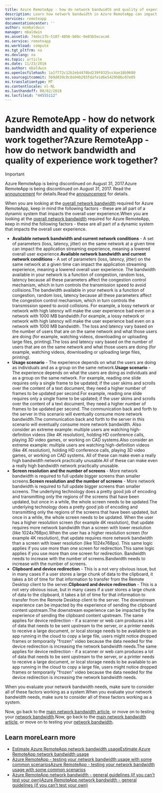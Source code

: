 ```yaml
---
title: Azure RemoteApp - how do network bandwidth and quality of experience work together? | Microsoft Docs
description: Learn how network bandwidth in Azure RemoteApp can impact your user's quality of experience.
services: remoteapp
documentationcenter: ''
author: msmbaldwin
manager: mbaldwin
ms.assetid: 74ebc1fb-5187-4056-b08c-0e03b5ecaca6
ms.service: remoteapp
ms.workload: compute
ms.tgt_pltfrm: na
ms.devlang: na
ms.topic: article
ms.date: 11/23/2016
ms.author: mbaldwin
ms.openlocfilehash: 1a1f772c12b2eb4470bd239f0325cc4ae18b9680
ms.sourcegitcommit: 5b9d839c0c0a94b293fdafe1d6e5429506c07e05
ms.translationtype: MT
ms.contentlocale: nl-NL
ms.lasthandoff: 08/02/2018
ms.locfileid: "44555112"
---
```

# <a name="azure-remoteapp---how-do-network-bandwidth-and-quality-of-experience-work-together"></a><span data-ttu-id="e7b00-104">Azure RemoteApp - how do network bandwidth and quality of experience work together?</span><span class="sxs-lookup"><span data-stu-id="e7b00-104">Azure RemoteApp - how do network bandwidth and quality of experience work together?</span></span>
> [!IMPORTANT]
> <span data-ttu-id="e7b00-105">Azure RemoteApp is being discontinued on August 31, 2017.</span><span class="sxs-lookup"><span data-stu-id="e7b00-105">Azure RemoteApp is being discontinued on August 31, 2017.</span></span> <span data-ttu-id="e7b00-106">Read the [announcement](https://go.microsoft.com/fwlink/?linkid=821148) for details.</span><span class="sxs-lookup"><span data-stu-id="e7b00-106">Read the [announcement](https://go.microsoft.com/fwlink/?linkid=821148) for details.</span></span>
> 
> 

<span data-ttu-id="e7b00-107">When you are looking at the [overall network bandwidth](remoteapp-bandwidth.md) required for Azure RemoteApp, keep in mind the following factors - these are all part of a dynamic system that impacts the overall user experience.</span><span class="sxs-lookup"><span data-stu-id="e7b00-107">When you are looking at the [overall network bandwidth](remoteapp-bandwidth.md) required for Azure RemoteApp, keep in mind the following factors - these are all part of a dynamic system that impacts the overall user experience.</span></span> 

* <span data-ttu-id="e7b00-108">**Available network bandwidth and current network conditions** - A set of parameters (loss, latency, jitter) on the same network at a given time can impact the application streaming experience, meaning a lowered overall user experience.</span><span class="sxs-lookup"><span data-stu-id="e7b00-108">**Available network bandwidth and current network conditions** - A set of parameters (loss, latency, jitter) on the same network at a given time can impact the application streaming experience, meaning a lowered overall user experience.</span></span> <span data-ttu-id="e7b00-109">The bandwidth available in your network is a function of congestion, random loss, latency because all these parameters affect the congestion control mechanism, which in turn controls the transmission speed to avoid collisions.</span><span class="sxs-lookup"><span data-stu-id="e7b00-109">The bandwidth available in your network is a function of congestion, random loss, latency because all these parameters affect the congestion control mechanism, which in turn controls the transmission speed to avoid collisions.</span></span>  <span data-ttu-id="e7b00-110">For example, a lossy network or network with high latency will make the user experience bad even on a network with 1000 MB bandwidth.</span><span class="sxs-lookup"><span data-stu-id="e7b00-110">For example, a lossy network or network with high latency will make the user experience bad even on a network with 1000 MB bandwidth.</span></span> <span data-ttu-id="e7b00-111">The loss and latency vary based on the number of users that are on the same network and what those users are doing (for example, watching videos, downloading or uploading large files, printing).</span><span class="sxs-lookup"><span data-stu-id="e7b00-111">The loss and latency vary based on the number of users that are on the same network and what those users are doing (for example, watching videos, downloading or uploading large files, printing).</span></span>
* <span data-ttu-id="e7b00-112">**Usage scenario** - The experience depends on what the users are doing as individuals and as a group on the same network.</span><span class="sxs-lookup"><span data-stu-id="e7b00-112">**Usage scenario** - The experience depends on what the users are doing as individuals and as a group on the same network.</span></span> <span data-ttu-id="e7b00-113">For example, reading one slide requires only a single frame to be updated; if the user skims and scrolls over the content of a text document, they need a higher number of frames to be updated per second.</span><span class="sxs-lookup"><span data-stu-id="e7b00-113">For example, reading one slide requires only a single frame to be updated; if the user skims and scrolls over the content of a text document, they need a higher number of frames to be updated per second.</span></span> <span data-ttu-id="e7b00-114">The communication back and forth to the server in this scenario will eventually consume more network bandwidth.</span><span class="sxs-lookup"><span data-stu-id="e7b00-114">The communication back and forth to the server in this scenario will eventually consume more network bandwidth.</span></span> <span data-ttu-id="e7b00-115">Also consider an extreme example: multiple users are watching high-definition videos (like 4K resolution), holding HD conference calls, playing 3D video games, or working on CAD systems.</span><span class="sxs-lookup"><span data-stu-id="e7b00-115">Also consider an extreme example: multiple users are watching high-definition videos (like 4K resolution), holding HD conference calls, playing 3D video games, or working on CAD systems.</span></span> <span data-ttu-id="e7b00-116">All of these can make even a really high bandwidth network practically unusable.</span><span class="sxs-lookup"><span data-stu-id="e7b00-116">All of these can make even a really high bandwidth network practically unusable.</span></span>
* <span data-ttu-id="e7b00-117">**Screen resolution and the number of screens** - More network bandwidth is required to full update bigger screens than smaller screens.</span><span class="sxs-lookup"><span data-stu-id="e7b00-117">**Screen resolution and the number of screens** - More network bandwidth is required to full update bigger screens than smaller screens.</span></span> <span data-ttu-id="e7b00-118">The underlying technology does a pretty good job of encoding and transmitting only the regions of the screens that have been updated, but once in a while, the whole screen needs to be updated.</span><span class="sxs-lookup"><span data-stu-id="e7b00-118">The underlying technology does a pretty good job of encoding and transmitting only the regions of the screens that have been updated, but once in a while, the whole screen needs to be updated.</span></span> <span data-ttu-id="e7b00-119">When the user has a higher resolution screen (for example 4K resolution), that update requires more network bandwidth than a screen with lower resolution (like 1024x768px).</span><span class="sxs-lookup"><span data-stu-id="e7b00-119">When the user has a higher resolution screen (for example 4K resolution), that update requires more network bandwidth than a screen with lower resolution (like 1024x768px).</span></span> <span data-ttu-id="e7b00-120">This same logic applies if you use more than one screen for redirection.</span><span class="sxs-lookup"><span data-stu-id="e7b00-120">This same logic applies if you use more than one screen for redirection.</span></span> <span data-ttu-id="e7b00-121">Bandwidth needs to increase with the number of screens.</span><span class="sxs-lookup"><span data-stu-id="e7b00-121">Bandwidth needs to increase with the number of screens.</span></span>
* <span data-ttu-id="e7b00-122">**Clipboard and device redirection** - This is a not very obvious issue, but in many cases if a user stores a large chunk of data to the clipboard, it takes a bit of time for that information to transfer from the Remote Desktop client to the server.</span><span class="sxs-lookup"><span data-stu-id="e7b00-122">**Clipboard and device redirection** - This is a not very obvious issue, but in many cases if a user stores a large chunk of data to the clipboard, it takes a bit of time for that information to transfer from the Remote Desktop client to the server.</span></span> <span data-ttu-id="e7b00-123">The downstream experience can be impacted by the experience of sending the clipboard content upstream.</span><span class="sxs-lookup"><span data-stu-id="e7b00-123">The downstream experience can be impacted by the experience of sending the clipboard content upstream.</span></span> <span data-ttu-id="e7b00-124">The same applies for device redirection - if a scanner or web cam produces a lot of data that needs to be sent upstream to the server, or a printer needs to receive a large document, or local storage needs to be available to an app running in the cloud to copy a large file, users might notice dropped frames or temporarily "frozen" video because the data needed for the device redirection is increasing the network bandwidth needs.</span><span class="sxs-lookup"><span data-stu-id="e7b00-124">The same applies for device redirection - if a scanner or web cam produces a lot of data that needs to be sent upstream to the server, or a printer needs to receive a large document, or local storage needs to be available to an app running in the cloud to copy a large file, users might notice dropped frames or temporarily "frozen" video because the data needed for the device redirection is increasing the network bandwidth needs.</span></span> 

<span data-ttu-id="e7b00-125">When you evaluate your network bandwidth needs, make sure to consider all of these factors working as a system.</span><span class="sxs-lookup"><span data-stu-id="e7b00-125">When you evaluate your network bandwidth needs, make sure to consider all of these factors working as a system.</span></span>

<span data-ttu-id="e7b00-126">Now, go back to the [main network bandwidth article](remoteapp-bandwidth.md), or move on to testing your [network bandwidth](remoteapp-bandwidthtests.md).</span><span class="sxs-lookup"><span data-stu-id="e7b00-126">Now, go back to the [main network bandwidth article](remoteapp-bandwidth.md), or move on to testing your [network bandwidth](remoteapp-bandwidthtests.md).</span></span>

## <a name="learn-more"></a><span data-ttu-id="e7b00-127">Learn more</span><span class="sxs-lookup"><span data-stu-id="e7b00-127">Learn more</span></span>
* [<span data-ttu-id="e7b00-128">Estimate Azure RemoteApp network bandwidth usage</span><span class="sxs-lookup"><span data-stu-id="e7b00-128">Estimate Azure RemoteApp network bandwidth usage</span></span>](remoteapp-bandwidth.md)
* [<span data-ttu-id="e7b00-129">Azure RemoteApp - testing your network bandwidth usage with some common scenarios</span><span class="sxs-lookup"><span data-stu-id="e7b00-129">Azure RemoteApp - testing your network bandwidth usage with some common scenarios</span></span>](remoteapp-bandwidthtests.md)
* [<span data-ttu-id="e7b00-130">Azure RemoteApp network bandwidth - general guidelines (if you can't test your own)</span><span class="sxs-lookup"><span data-stu-id="e7b00-130">Azure RemoteApp network bandwidth - general guidelines (if you can't test your own)</span></span>](remoteapp-bandwidthguidelines.md)

